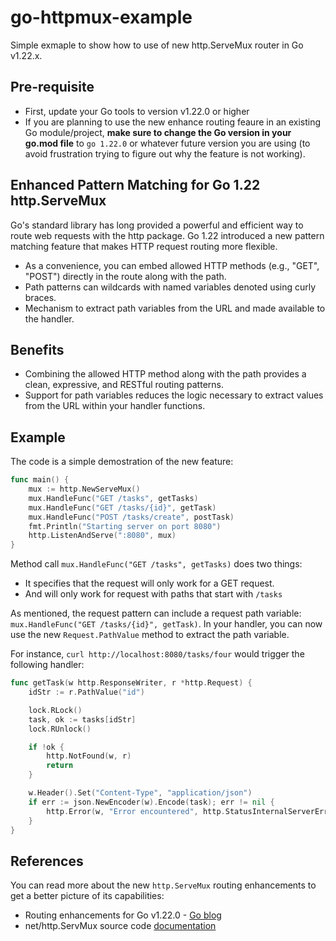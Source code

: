 # go-httpmux-example

Simple exmaple to show how to use of new http.ServeMux router in Go v1.22.x.

## Pre-requisite
* First, update your Go tools to version v1.22.0 or higher
* If you are planning to use the new enhance routing feaure in an existing Go module/project, **make sure to change the Go version in your go.mod file**  to `go 1.22.0` or whatever future version you are using (to avoid frustration trying to figure out why the feature is not working).


## Enhanced Pattern Matching for Go 1.22 http.ServeMux

Go's standard library has long provided a powerful and efficient way to route web requests with the http package. Go 1.22 introduced a new pattern matching feature that makes HTTP request routing more flexible.

* As a convenience, you can embed allowed HTTP methods (e.g., "GET", "POST") directly in the route along with the path. 
* Path patterns can wildcards with named variables denoted using curly braces. 
* Mechanism to extract path variables from the URL and made available to the handler.

## Benefits
* Combining the allowed HTTP method along with the path provides a clean, expressive, and RESTful routing patterns.
* Support for path variables reduces the logic necessary to extract values from the URL within your handler functions.


## Example
The code is a simple demostration of the new feature:

```go
func main() {
	mux := http.NewServeMux()
	mux.HandleFunc("GET /tasks", getTasks)
	mux.HandleFunc("GET /tasks/{id}", getTask)
	mux.HandleFunc("POST /tasks/create", postTask)
	fmt.Println("Starting server on port 8080")
	http.ListenAndServe(":8080", mux)
}
```

Method call `mux.HandleFunc("GET /tasks", getTasks)` does two things:
* It specifies that the request will only work for a GET request.
* And will only work for request with paths that start with `/tasks`

As mentioned, the request pattern can include a request path variable: `mux.HandleFunc("GET /tasks/{id}", getTask)`. In your handler, you can now use the new `Request.PathValue` method to extract the path variable. 

For instance, `curl http://localhost:8080/tasks/four` would trigger the following handler:

```go
func getTask(w http.ResponseWriter, r *http.Request) {
	idStr := r.PathValue("id")

	lock.RLock()
	task, ok := tasks[idStr]
	lock.RUnlock()

	if !ok {
		http.NotFound(w, r)
		return
	}

	w.Header().Set("Content-Type", "application/json")
	if err := json.NewEncoder(w).Encode(task); err != nil {
		http.Error(w, "Error encountered", http.StatusInternalServerError)
	}
}
```

## References
You can read more about the new `http.ServeMux` routing enhancements to get a better picture of its capabilities:

* Routing enhancements for Go v1.22.0 - [Go blog](https://tip.golang.org/blog/routing-enhancements)
* net/http.ServMux source code [documentation](https://pkg.go.dev/net/http@master#ServeMux)
